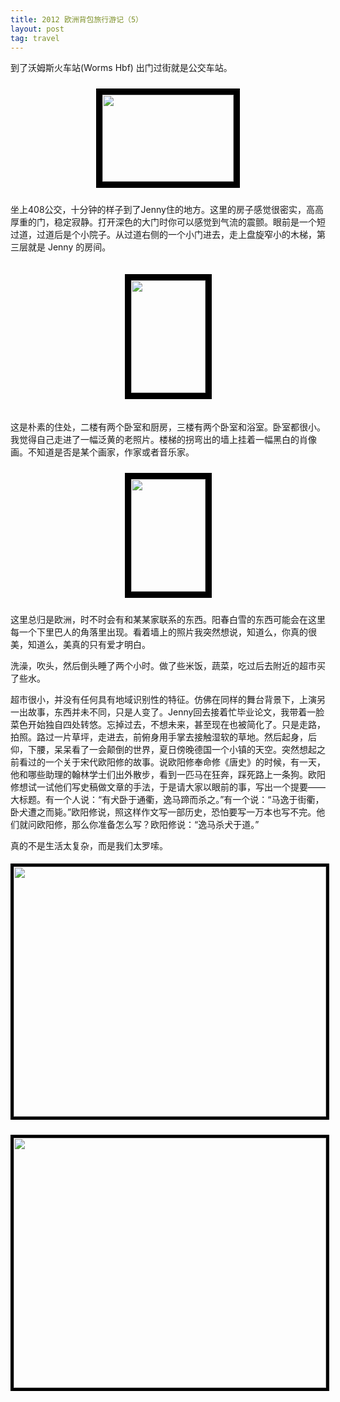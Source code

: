```yaml
---
title: 2012 欧洲背包旅行游记（5）
layout: post
tag: travel
---
```


到了沃姆斯火车站(Worms Hbf) 出门过街就是公交车站。

<p style="text-align: center;"> <a href="http://linhui.org/images/posts/DSC_0022.jpg"><img class=" wp-image-216 alignleft" style="border-width: 10px; border-color: black; border-style: solid; margin: 10px;" title="DSC_0022" src="http://linhui.org/images/posts/DSC_0022-300x199.jpg" alt="" width="210" height="139" /></a> </p>

坐上408公交，十分钟的样子到了Jenny住的地方。这里的房子感觉很密实，高高厚重的门，稳定寂静。打开深色的大门时你可以感觉到气流的震颤。眼前是一个短过道，过道后是个小院子。从过道右侧的一个小门进去，走上盘旋窄小的木梯，第三层就是 Jenny 的房间。

<p style="text-align: center;"> <a href="http://linhui.org/images/posts/DSC_0024.jpg"><img class=" wp-image-217 alignright" style="margin-right: 10px; margin-left: 10px; margin-top: 20px; margin-bottom: 20px; border-width: 10px; border-color: black; border-style: solid;" title="DSC_0024" src="http://linhui.org/images/posts/DSC_0024-199x300.jpg" alt="" width="119" height="180" /></a></p>

这是朴素的住处，二楼有两个卧室和厨房，三楼有两个卧室和浴室。卧室都很小。我觉得自己走进了一幅泛黄的老照片。楼梯的拐弯出的墙上挂着一幅黑白的肖像画。不知道是否是某个画家，作家或者音乐家。

<p style="text-align: center;"><a href="http://linhui.org/images/posts/09/DSC_0023.jpg"><img class="wp-image-218 alignright" style="border-width: 10px; border-color: black; border-style: solid; margin: 10px;" title="DSC_0023" src="http://linhui.org/images/posts/DSC_0023-199x300.jpg" alt="" width="119" height="180" /></a></p>

这里总归是欧洲，时不时会有和某某家联系的东西。阳春白雪的东西可能会在这里每一个下里巴人的角落里出现。看着墙上的照片我突然想说，知道么，你真的很美，知道么，美真的只有爱才明白。

洗澡，吹头，然后倒头睡了两个小时。做了些米饭，蔬菜，吃过后去附近的超市买了些水。

超市很小，并没有任何具有地域识别性的特征。仿佛在同样的舞台背景下，上演另一出故事，东西并未不同，只是人变了。Jenny回去接着忙毕业论文，我带着一脸菜色开始独自四处转悠。忘掉过去，不想未来，甚至现在也被简化了。只是走路，拍照。路过一片草坪，走进去，前俯身用手掌去接触湿软的草地。然后起身，后仰，下腰，呆呆看了一会颠倒的世界，夏日傍晚德国一个小镇的天空。突然想起之前看过的一个关于宋代欧阳修的故事。说欧阳修奉命修《唐史》的时候，有一天，他和哪些助理的翰林学士们出外散步，看到一匹马在狂奔，踩死路上一条狗。欧阳修想试一试他们写史稿做文章的手法，于是请大家以眼前的事，写出一个提要——大标题。有一个人说：“有犬卧于通衢，逸马蹄而杀之。”有一个说：“马逸于街衢，卧犬遭之而毙。”欧阳修说，照这样作文写一部历史，恐怕要写一万本也写不完。他们就问欧阳修，那么你准备怎么写？欧阳修说：“逸马杀犬于道。”

真的不是生活太复杂，而是我们太罗嗦。

<p style="text-align: center;"><a href="http://linhui.org/images/posts/cofirst_day.jpg"><img class="aligncenter  wp-image-219" style="margin-top: 5px; margin-bottom: 5px; border-width: 5px; border-color: black; border-style: solid;" title="cofirst_day" src="http://linhui.org/images/posts/cofirst_day-300x240.jpg" alt="" width="500" height="400" /></a></p>
<p style="text-align: center;"><a href="http://linhui.org/images/posts/cofirst_day2.jpg"><img class="aligncenter  wp-image-222" style="margin-top: 5px; margin-bottom: 5px; border-width: 5px; border-color: black; border-style: solid;" title="cofirst_day2" src="http://linhui.org/images/posts/cofirst_day2-300x240.jpg" alt="" width="500" height="400" /></a></p>

